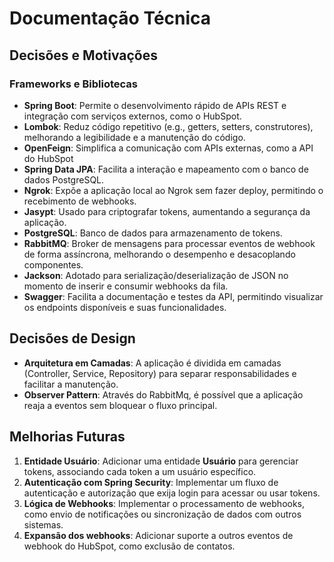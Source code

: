 # Documentação Técnica

## Decisões e Motivações

### Frameworks e Bibliotecas
- **Spring Boot**: Permite o desenvolvimento rápido de APIs REST e integração com serviços externos, como o HubSpot.
- **Lombok**: Reduz código repetitivo (e.g., getters, setters, construtores), melhorando a legibilidade e a manutenção do código.
- **OpenFeign**: Simplifica a comunicação com APIs externas, como a API do HubSpot
- **Spring Data JPA**: Facilita a interação e mapeamento com o banco de dados PostgreSQL.
- **Ngrok**: Expõe a aplicação local ao Ngrok sem fazer deploy, permitindo o recebimento de webhooks.
- **Jasypt**: Usado para criptografar tokens, aumentando a segurança da aplicação.
- **PostgreSQL**: Banco de dados para armazenamento de tokens.
- **RabbitMQ**: Broker de mensagens para processar eventos de webhook de forma assíncrona, melhorando o desempenho e desacoplando componentes.
- **Jackson**: Adotado para serialização/deserialização de JSON no momento de inserir e consumir webhooks da fila.
- **Swagger**: Facilita a documentação e testes da API, permitindo visualizar os endpoints disponíveis e suas funcionalidades.

## Decisões de Design
- **Arquitetura em Camadas**: A aplicação é dividida em camadas (Controller, Service, Repository) para separar responsabilidades e facilitar a manutenção.
- **Observer Pattern**: Através do RabbitMq, é possível que a aplicação reaja a eventos sem bloquear o fluxo principal.

## Melhorias Futuras
1. **Entidade Usuário**: Adicionar uma entidade **Usuário** para gerenciar tokens, associando cada token a um usuário específico.
2. **Autenticação com Spring Security**: Implementar um fluxo de autenticação e autorização que exija login para acessar ou usar tokens.
3. **Lógica de Webhooks**: Implementar o processamento de webhooks, como envio de notificações ou sincronização de dados com outros sistemas.
4. **Expansão dos webhooks**: Adicionar suporte a outros eventos de webhook do HubSpot, como exclusão de contatos.